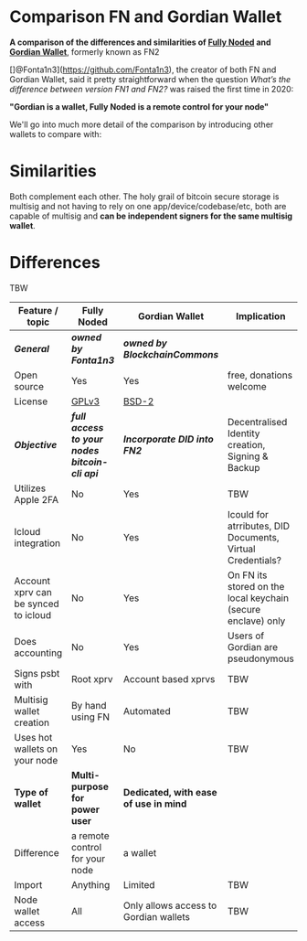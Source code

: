 
# Comparison FN and Gordian Wallet

**A comparison of the differences and similarities of [Fully Noded](https://github.com/Fonta1n3/FullyNoded) and [Gordian Wallet](https://github.com/BlockchainCommons/GordianWallet-iOS)**, formerly known as FN2

[]@Fonta1n3](https://github.com/Fonta1n3), the creator of both FN and Gordian Wallet, said it pretty straightforward when the question *What’s the difference between version FN1 and FN2?* was raised the first time in 2020: <br/>

**"Gordian is a wallet, Fully Noded is a remote control for your node"**

We'll go into much more detail of the comparison by introducing other wallets to compare with: <TBW>

# Similarities

Both complement each other. The holy grail of bitcoin secure storage is multisig and not having to rely on one app/device/codebase/etc, both are capable of multisig and **can be independent signers for the same multisig wallet**.

# Differences
TBW


| Feature / topic                  | Fully Noded                                 | Gordian Wallet                           | Implication                                       |
| ---------------------------------| --------------------------------------------| -----------------------------------------| --------------------------------------------------| 
| ***General***                        | ***owned by Fonta1n3***   | ***owned by BlockchainCommons***                 |                     |
| Open source               | Yes                                         | Yes                                      | free, donations welcome                                          |
| License                   | [GPLv3](https://github.com/Fonta1n3/FullyNoded/blob/master/LICENSE.md)                                         | [BSD-2](https://github.com/BlockchainCommons/GordianWallet-iOS/blob/master/LICENSE)                      |                                          |
| ***Objective***                        | ***full access to your nodes bitcoin-cli api***   | ***Incorporate DID into FN2***                 | Decentralised Identity creation, Signing & Backup |
| Utilizes Apple 2FA               | No                                          | Yes                                      | TBW                                               |
| Icloud integration               | No                                          | Yes                                      | Icould for atrributes, DID Documents, Virtual Credentials?                      |
| Account xprv can be synced to icloud | No                                        | Yes                                       |On FN its stored on the local keychain (secure enclave) only   |
| Does accounting                  | No                                          | Yes                                      | Users of Gordian are pseudonymous                     |
| Signs psbt with                  | Root xprv                                   | Account based xprvs                      | TBW                                               |
| Multisig wallet creation         | By hand using FN                            | Automated                                | TBW                                               |
| Uses hot wallets on your node    | Yes                                         | No                                       | TBW                                               |
| **Type of wallet**               | **Multi-purpose for power user**            | **Dedicated, with ease of use in mind**  |                                                   |
| Difference                       | a remote control for your node              | a wallet                                 |                                               |
| Import                           | Anything                                    | Limited                                  | TBW                                               |
| Node wallet access               | All                                         | Only allows access to Gordian wallets        | TBW                                               |
